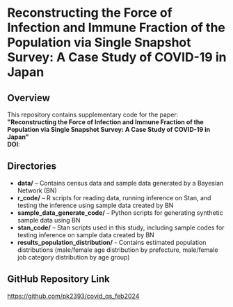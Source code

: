 # Reconstructing the Force of Infection and Immune Fraction of the Population via Single Snapshot Survey: A Case Study of COVID-19 in Japan

## Overview
This repository contains supplementary code for the paper:  
**"Reconstructing the Force of Infection and Immune Fraction of the Population via Single Snapshot Survey: A Case Study of COVID-19 in Japan"**  
**DOI**: 

## Directories
- **data/** – Contains census data and sample data generated by a Bayesian Network (BN)
- **r_code/** – R scripts for reading data, running inference on Stan, and testing the inference using sample data created by BN
- **sample_data_generate_code/** – Python scripts for generating synthetic sample data using BN
- **stan_code/** – Stan scripts used in this study, including sample codes for testing inference on sample data created by BN
- **results_population_distribution/** - Contains estimated population distributions (male/female age distribution by prefecture, male/female job category distribution by age group)

## GitHub Repository Link
https://github.com/pk2393/covid_qs_feb2024
